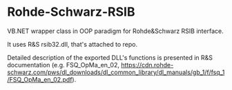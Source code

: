 # Rohde-Schwarz-RSIB
VB.NET wrapper class in OOP paradigm for Rohde&amp;Schwarz RSIB interface. 

It uses R&S rsib32.dll, that's attached to repo.

Detailed description of the exported DLL's functions is presented in R&S documentation (e.g. FSQ_OpMa_en_02, https://cdn.rohde-schwarz.com/pws/dl_downloads/dl_common_library/dl_manuals/gb_1/f/fsq_1/FSQ_OpMa_en_02.pdf).

